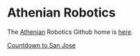 # Athenian Robotics

The [Athenian](http://www.athenian.org) 
Robotics Github home is [here](https://github.com/athenian-robotics).


<div data-type="countdown" data-id="79245" class="tickcounter" style="width: 100%; position: relative; padding-bottom: 25%"><a href="//www.tickcounter.com/countdown/79245/countdown-to-san-jose" title="Countdown to San Jose">Countdown to San Jose</a><a href="//www.tickcounter.com/" title="Countdown"></a></div><script>(function(d, s, id) { var js, pjs = d.getElementsByTagName(s)[0]; if (d.getElementById(id)) return; js = d.createElement(s); js.id = id; js.src = "//www.tickcounter.com/static/js/loader.js"; pjs.parentNode.insertBefore(js, pjs); }(document, "script", "tickcounter-sdk"));</script>